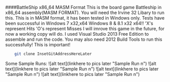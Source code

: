 ####BattleShip x86_64 MASM Format
This is the board game Battleship in x86_64 assembly(MASM FORMAT).
You will need the Irvine 32 Libary to run this.
This is in MASM format, it has been tested in Windows only. Tests have been successful in Windows 7 x32,x64 Windows 8 & 8.1 x32 x64!!
'X's represent Hits
'O's represent Misses
I will imrove this game in the future, for now a working copy will do.
I used Visual Studio 2013 Free Edition to assemble and run the code.
You may also need 2012 Build Tools to run this successfully! This is important!

```bash
	git clone InsetGitAddressHereLater
```

Some Sample Runs:
![alt text](linkhere to pics later "Sample Run n")
![alt text](linkhere to pics later "Sample Run n")
![alt text](linkhere to pics later "Sample Run n")
![alt text](linkhere to pics later "Sample Run n")
 
